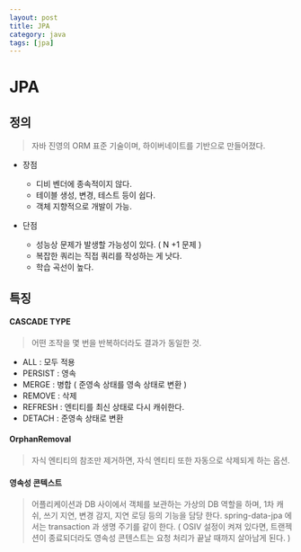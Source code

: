```yaml
---
layout: post
title: JPA
category: java
tags: [jpa]
---
```



# JPA

## 정의

> 자바 진영의 ORM 표준 기술이며, 하이버네이트를 기반으로 만들어졌다.

- 장점 
	- 디비 벤더에 종속적이지 않다. 
	- 테이블 생성, 변경, 테스트 등이 쉽다. 
	- 객체 지향적으로 개발이 가능. 

- 단점
	- 성능상 문제가 발생할 가능성이 있다. ( N +1 문제 )
	- 복잡한 쿼리는 직접 쿼리를 작성하는 게 낫다.
	- 학습 곡선이 높다.


## 특징

#### CASCADE TYPE

> 어떤 조작을 몇 번을 반복하더라도 결과가 동일한 것.

- ALL : 모두 적용
- PERSIST : 영속
- MERGE : 병합 ( 준영속 상태를 영속 상태로 변환 )
- REMOVE : 삭제
- REFRESH : 엔티티를 최신 상태로 다시 캐쉬한다.
- DETACH : 준영속 상태로 변환

#### OrphanRemoval

> 자식 엔티티의 참조만 제거하면, 자식 엔티티 또한 자동으로 삭제되게 하는 옵션.


#### 영속성 콘텍스트

> 어플리케이션과 DB 사이에서 객체를 보관하는 가상의 DB 역할을 하며, 1차 캐쉬, 쓰기 지연, 변경 감지, 지연 로딩 등의 기능을 담당 한다. spring-data-jpa 에서는 transaction 과 생명 주기를 같이 한다.
( OSIV 설정이 켜져 있다면, 트랜젝션이 종료되더라도 영속성 콘텐스트는 요청 처리가 끝날 때까지 살아남게 된다. )
